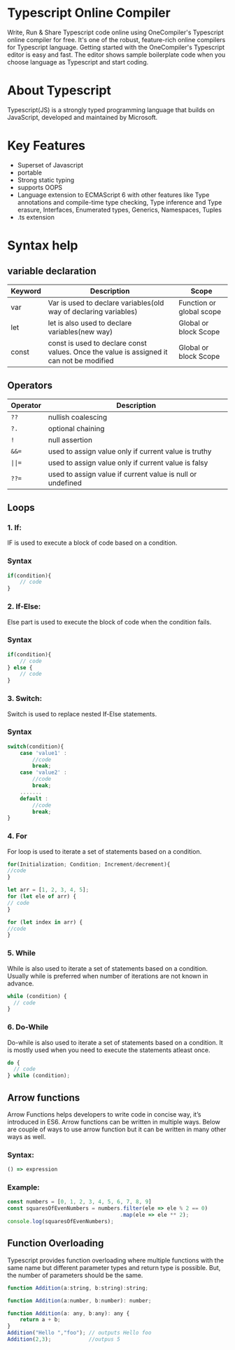 # Typescript Online Compiler

Write, Run & Share Typescript code online using OneCompiler's Typescript online compiler for free. It's one of the robust, feature-rich online compilers for Typescript language. Getting started with the OneCompiler's Typescript editor is easy and fast. The editor shows sample boilerplate code when you choose language as Typescript and start coding. 

# About Typescript

Typescript(JS) is a strongly typed programming language that builds on JavaScript, developed and maintained by Microsoft.

# Key Features

* Superset of Javascript
* portable
* Strong static typing
* supports OOPS
* Language extension to ECMAScript 6 with other features like Type annotations and compile-time type checking, Type inference and Type erasure, Interfaces, Enumerated types, Generics, Namespaces, Tuples
* .ts extension

# Syntax help

## variable declaration

|Keyword|Description|Scope|
|----|----|----|
|var| Var is used to declare variables(old way of declaring variables)| Function or global scope|
|let| let is also used to declare variables(new way)|Global or block Scope|
|const|const is used to declare const values. Once the value is assigned it can not be modified|Global or block Scope|

## Operators

|Operator|Description|
|----|----|
|`??`|nullish coalescing|
|`?.`|optional chaining|
|`!`|null assertion|
|`&&=`| used to assign value only if current value is truthy|
|`\|\|=`| used to assign value only if current value is falsy|
|`??=`|used to assign value if current value is null or undefined|
 
## Loops
### 1. If:

IF is used to execute a block of code based on a condition. 

### Syntax

```js
if(condition){
    // code
}
```
### 2. If-Else:

Else part is used to execute the block of code when the condition fails.

### Syntax
```js
if(condition){
    // code
} else {
    // code
}
```

### 3. Switch:

Switch is used to replace nested If-Else statements.

### Syntax
```js
switch(condition){
    case 'value1' :
        //code
        break;
    case 'value2' :
        //code
        break;
    .......
    default :
        //code
        break;
}
```

### 4. For

For loop is used to iterate a set of statements based on a condition.

```js
for(Initialization; Condition; Increment/decrement){  
//code  
} 

let arr = [1, 2, 3, 4, 5];
for (let ele of arr) {
// code
}

for (let index in arr) {
//code
}
```

### 5. While

While is also used to iterate a set of statements based on a condition. Usually while is preferred when number of iterations are not known in advance.

```js
while (condition) {  
  // code 
}  
```

### 6. Do-While
Do-while is also used to iterate a set of statements based on a condition. It is mostly used when you need to execute the statements atleast once.

```js
do {  
  // code 
} while (condition); 
```
## Arrow functions
Arrow Functions helps developers to write code in concise way, it’s introduced in ES6.
Arrow functions can be written in multiple ways. Below are couple of ways to use arrow function but it can be written in many other ways as well. 

### Syntax:

```js
() => expression
```

### Example:

```js
const numbers = [0, 1, 2, 3, 4, 5, 6, 7, 8, 9]
const squaresOfEvenNumbers = numbers.filter(ele => ele % 2 == 0)
                                    .map(ele => ele ** 2);
console.log(squaresOfEvenNumbers);
```
## Function Overloading

Typescript provides function overloading where multiple functions with the same name but different parameter types and return type is possible. But, the number of parameters should be the same.

```js
function Addition(a:string, b:string):string;

function Addition(a:number, b:number): number;

function Addition(a: any, b:any): any {
    return a + b;
}
Addition("Hello ","foo"); // outputs Hello foo
Addition(2,3);            //outpus 5
```
